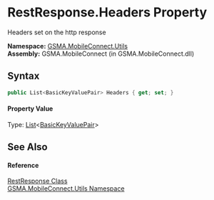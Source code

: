 RestResponse.Headers Property
=============================
Headers set on the http response

**Namespace:** [GSMA.MobileConnect.Utils][1]  
**Assembly:** GSMA.MobileConnect (in GSMA.MobileConnect.dll)

Syntax
------

```csharp
public List<BasicKeyValuePair> Headers { get; set; }
```

#### Property Value
Type: [List][2]&lt;[BasicKeyValuePair][3]>

See Also
--------

#### Reference
[RestResponse Class][4]  
[GSMA.MobileConnect.Utils Namespace][1]  

[1]: ../README.md
[2]: http://msdn.microsoft.com/en-us/library/6sh2ey19
[3]: ../BasicKeyValuePair/README.md
[4]: README.md
[5]: ../../_icons/Help.png